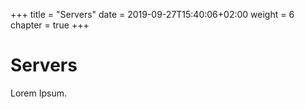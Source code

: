 +++
title = "Servers"
date = 2019-09-27T15:40:06+02:00
weight = 6
chapter = true
+++

# Servers

Lorem Ipsum.